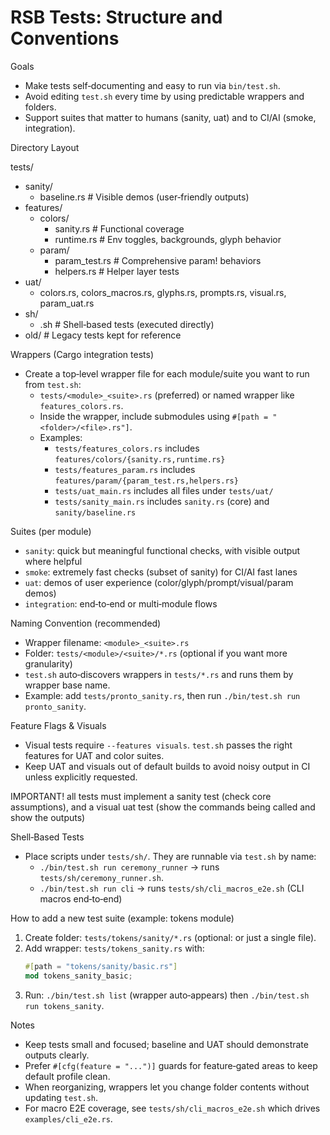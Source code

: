 # RSB Tests: Structure and Conventions

Goals
- Make tests self‑documenting and easy to run via `bin/test.sh`.
- Avoid editing `test.sh` every time by using predictable wrappers and folders.
- Support suites that matter to humans (sanity, uat) and to CI/AI (smoke, integration).

Directory Layout

tests/
- sanity/
  - baseline.rs            # Visible demos (user‑friendly outputs)
- features/
  - colors/
    - sanity.rs           # Functional coverage
    - runtime.rs          # Env toggles, backgrounds, glyph behavior
  - param/
    - param_test.rs       # Comprehensive param! behaviors
    - helpers.rs          # Helper layer tests
- uat/
  - colors.rs, colors_macros.rs, glyphs.rs, prompts.rs, visual.rs, param_uat.rs
- sh/
  - <name>.sh             # Shell‑based tests (executed directly)
- old/                    # Legacy tests kept for reference

Wrappers (Cargo integration tests)
- Create a top‑level wrapper file for each module/suite you want to run from `test.sh`:
  - `tests/<module>_<suite>.rs` (preferred) or named wrapper like `features_colors.rs`.
  - Inside the wrapper, include submodules using `#[path = "<folder>/<file>.rs"]`.
  - Examples:
    - `tests/features_colors.rs` includes `features/colors/{sanity.rs,runtime.rs}`
    - `tests/features_param.rs` includes `features/param/{param_test.rs,helpers.rs}`
    - `tests/uat_main.rs` includes all files under `tests/uat/`
    - `tests/sanity_main.rs` includes `sanity.rs` (core) and `sanity/baseline.rs`

Suites (per module)
- `sanity`: quick but meaningful functional checks, with visible output where helpful
- `smoke`: extremely fast checks (subset of sanity) for CI/AI fast lanes
- `uat`: demos of user experience (color/glyph/prompt/visual/param demos)
- `integration`: end‑to‑end or multi‑module flows

Naming Convention (recommended)
- Wrapper filename: `<module>_<suite>.rs`
- Folder: `tests/<module>/<suite>/*.rs` (optional if you want more granularity)
- `test.sh` auto‑discovers wrappers in `tests/*.rs` and runs them by wrapper base name.
- Example: add `tests/pronto_sanity.rs`, then run `./bin/test.sh run pronto_sanity`.

Feature Flags & Visuals
- Visual tests require `--features visuals`. `test.sh` passes the right features for UAT and color suites.
- Keep UAT and visuals out of default builds to avoid noisy output in CI unless explicitly requested.

IMPORTANT! all tests must implement a sanity test (check core assumptions), and a visual uat test (show the commands being called and show the outputs)

Shell‑Based Tests
- Place scripts under `tests/sh/`. They are runnable via `test.sh` by name:
  - `./bin/test.sh run ceremony_runner` → runs `tests/sh/ceremony_runner.sh`.
  - `./bin/test.sh run cli` → runs `tests/sh/cli_macros_e2e.sh` (CLI macros end‑to‑end)

How to add a new test suite (example: tokens module)
1) Create folder: `tests/tokens/sanity/*.rs` (optional: or just a single file).
2) Add wrapper: `tests/tokens_sanity.rs` with:
   ```rust
   #[path = "tokens/sanity/basic.rs"]
   mod tokens_sanity_basic;
   ```
3) Run: `./bin/test.sh list` (wrapper auto‑appears) then `./bin/test.sh run tokens_sanity`.

Notes
- Keep tests small and focused; baseline and UAT should demonstrate outputs clearly.
- Prefer `#[cfg(feature = "...")]` guards for feature‑gated areas to keep default profile clean.
- When reorganizing, wrappers let you change folder contents without updating `test.sh`.
 - For macro E2E coverage, see `tests/sh/cli_macros_e2e.sh` which drives `examples/cli_e2e.rs`.
